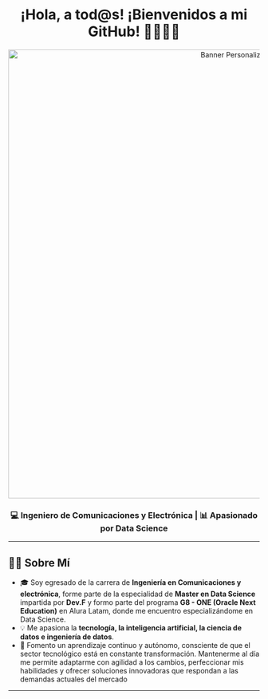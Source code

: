 <h1 align="center">¡Hola, a tod@s! ¡Bienvenidos a mi GitHub! 👩🏻‍💻🌐</h1>
<!-- Encabezado con imagen personalizada -->
<p align="center">
  <img src="https://i.ytimg.com/vi/_ITiwPMUzho/maxresdefault.jpg" alt="Banner Personalizado" width="900px"/>
</p>
<h3 align="center">💻 Ingeniero de Comunicaciones y Electrónica | 📊 Apasionado por Data Science </h3>

---
## 🙋‍♂️ **Sobre Mí**
- 🎓 Soy egresado de la carrera de **Ingeniería en Comunicaciones y electrónica**, forme parte de la especialidad de **Master en Data Science** impartida por **Dev.F** y formo parte del programa **G8 - ONE (Oracle Next Education)** en Alura Latam, donde me encuentro especializándome en Data Science.  
- 💡 Me apasiona la **tecnología, la inteligencia artificial, la ciencia de datos e ingeniería de datos**.  
- 🎯 Fomento un aprendizaje continuo y autónomo, consciente de que el sector tecnológico está en constante transformación. Mantenerme al día me permite adaptarme con agilidad a los cambios, perfeccionar mis habilidades y ofrecer soluciones innovadoras que respondan a las demandas actuales del mercado
  
---
